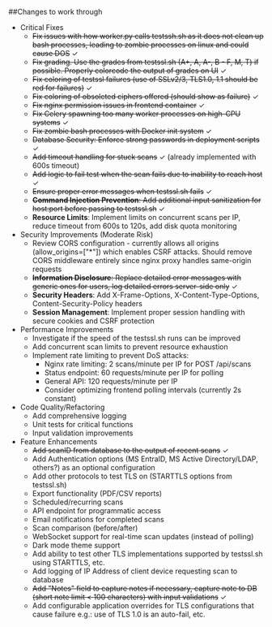 ##Changes to work through
- Critical Fixes
    - ~~Fix issues with how worker.py calls testssh.sh as it does not clean up bash processes, leading to zombie processes on linux and could cause DOS~~ ✓
    - ~~Fix grading. Use the grades from testssl.sh (A+, A, A-, B - F, M, T) if possible. Properly colorcode the output of grades on UI~~ ✓
    - ~~Fix coloring of testssl failures (use of SSLv2/3, TLS1.0, 1.1 should be red for failures)~~ ✓
    - ~~Fix coloring of obsoleted ciphers offered (should show as failure)~~ ✓
    - ~~Fix nginx permission issues in frontend container~~ ✓
    - ~~Fix Celery spawning too many worker processes on high-CPU systems~~ ✓
    - ~~Fix zombie bash processes with Docker init system~~ ✓
    - ~~Database Security: Enforce strong passwords in deployment scripts~~ ✓
    - ~~Add timeout handling for stuck scans~~ ✓ (already implemented with 600s timeout)
    - ~~Add logic to fail test when the scan fails due to inability to reach host~~ ✓
    - ~~Ensure proper error messages when testssl.sh fails~~ ✓
    - ~~**Command Injection Prevention**: Add additional input sanitization for host:port before passing to testssl.sh~~ ✓
    - **Resource Limits**: Implement limits on concurrent scans per IP, reduce timeout from 600s to 120s, add disk quota monitoring
- Security Improvements (Moderate Risk)
    - Review CORS configuration - currently allows all origins (allow_origins=["*"]) which enables CSRF attacks. Should remove CORS middleware entirely since nginx proxy handles same-origin requests
    - ~~**Information Disclosure**: Replace detailed error messages with generic ones for users, log detailed errors server-side only~~ ✓
    - **Security Headers**: Add X-Frame-Options, X-Content-Type-Options, Content-Security-Policy headers
    - **Session Management**: Implement proper session handling with secure cookies and CSRF protection
- Performance Improvements
    - Investigate if the speed of the testssl.sh runs can be improved
    - Add concurrent scan limits to prevent resource exhaustion
    - Implement rate limiting to prevent DoS attacks:
        - Nginx rate limiting: 2 scans/minute per IP for POST /api/scans
        - Status endpoint: 60 requests/minute per IP for polling
        - General API: 120 requests/minute per IP
        - Consider optimizing frontend polling intervals (currently 2s constant)
- Code Quality/Refactoring
    - Add comprehensive logging
    - Unit tests for critical functions
    - Input validation improvements
- Feature Enhancements
    - ~~Add scanID from database to the output of recent scans~~ ✓
    - Add Authentication options (MS EntraID, MS Active Directory/LDAP, others?) as an optional configuration
    - Add other protocols to test TLS on (STARTTLS options from testssl.sh)
    - Export functionality (PDF/CSV reports)
    - Scheduled/recurring scans
    - API endpoint for programmatic access
    - Email notifications for completed scans
    - Scan comparison (before/after)
    - WebSocket support for real-time scan updates (instead of polling)
    - Dark mode theme support
    - Add ability to test other TLS implementations supported by testssl.sh using STARTTLS, etc.
    - Add logging of IP Address of client device requesting scan to database
    - ~~Add "Notes" field to capture notes if necessary, capture note to DB (short note limit < 100 characters) with input validations~~ ✓
    - Add configurable application overrides for TLS configurations that cause failure e.g.: use of TLS 1.0 is an auto-fail, etc.
